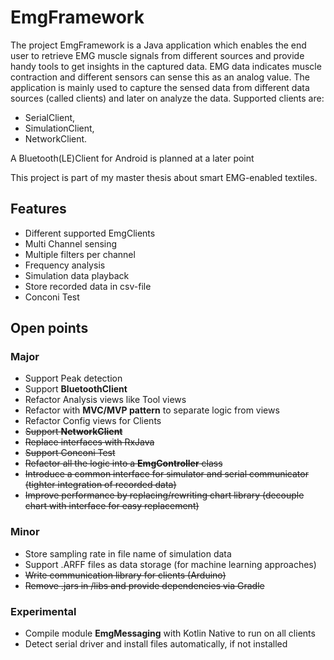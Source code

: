 # EmgFramework
The project EmgFramework is a Java application which enables the end user to retrieve EMG muscle signals from different sources
and provide handy tools to get insights in the captured data. EMG data indicates muscle contraction and different
sensors can sense this as an analog value. The application is mainly used to capture the sensed data from different
data sources (called clients) and later on analyze the data.
Supported clients are:
* SerialClient,
* SimulationClient,
* NetworkClient.

A Bluetooth(LE)Client for Android is planned at a later point

This project is part of my master thesis about smart EMG-enabled textiles. 

## Features

* Different supported EmgClients
* Multi Channel sensing
* Multiple filters per channel
* Frequency analysis
* Simulation data playback
* Store recorded data in csv-file
* Conconi Test

## Open points

### Major
* Support Peak detection
* Support **BluetoothClient**
* Refactor Analysis views like Tool views
* Refactor with **MVC/MVP pattern** to separate logic from views
* Refactor Config views for Clients
* ~~Support **NetworkClient**~~
* ~~Replace interfaces with RxJava~~
* ~~Support Conconi Test~~
* ~~Refactor all the logic into a **EmgController** class~~
* ~~Introduce a common interface for simulator and serial communicator (tighter integration of recorded data)~~
* ~~Improve performance by replacing/rewriting chart library (decouple chart with interface for easy replacement)~~

### Minor
* Store sampling rate in file name of simulation data
* Support .ARFF files as data storage (for machine learning approaches)
* ~~Write communication library for clients (Arduino)~~
* ~~Remove .jars in /libs and provide dependencies via Gradle~~

### Experimental
* Compile module **EmgMessaging** with Kotlin Native to run on all clients
* Detect serial driver and install files automatically, if not installed
